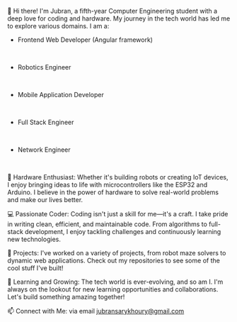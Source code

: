 👋 Hi there! I'm Jubran, a fifth-year Computer Engineering student with a deep love for coding and hardware. My journey in the tech world has led me to explore various domains. I am a:<br />

- Frontend Web Developer (Angular framework)
<br />

- Robotics Engineer
<br />

- Mobile Application Developer
<br />

- Full Stack Engineer
<br />

- Network Engineer
  
<br />

🔧 Hardware Enthusiast: Whether it's building robots or creating IoT devices, I enjoy bringing ideas to life with microcontrollers like the ESP32 and Arduino. I believe in the power of hardware to solve real-world problems and make our lives better.

💻 Passionate Coder: Coding isn't just a skill for me—it's a craft. I take pride in writing clean, efficient, and maintainable code. From algorithms to full-stack development, I enjoy tackling challenges and continuously learning new technologies.

🚀 Projects: I've worked on a variety of projects, from robot maze solvers to dynamic web applications. Check out my repositories to see some of the cool stuff I've built!

🌱 Learning and Growing: The tech world is ever-evolving, and so am I. I'm always on the lookout for new learning opportunities and collaborations. Let's build something amazing together!

📫 Connect with Me: via email jubransarykhoury@gmail.com
